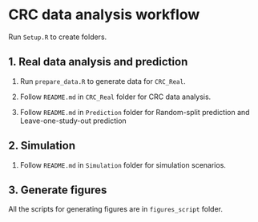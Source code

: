 # CRC data analysis workflow

Run `Setup.R` to create folders.

## 1. Real data analysis and prediction

1. Run `prepare_data.R` to generate data for `CRC_Real`.

2. Follow `README.md` in `CRC_Real` folder for CRC data analysis.

3. Follow `README.md` in `Prediction` folder for Random-split prediction and Leave-one-study-out prediction

## 2. Simulation

1. Follow `README.md` in `Simulation` folder for simulation scenarios.

## 3. Generate figures

All the scripts for generating figures are in `figures_script` folder.
